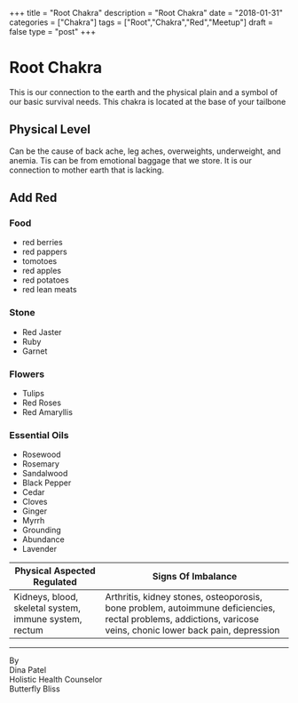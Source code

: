 +++
title = "Root Chakra"
description = "Root Chakra"
date = "2018-01-31"
categories = ["Chakra"]
tags = ["Root","Chakra","Red","Meetup"]
draft = false
type = "post"
+++

# Root Chakra

This is our connection to the earth and the physical plain and a symbol of our basic survival needs. This chakra is located at the base of your tailbone

## Physical Level

Can be the cause of back ache, leg aches, overweights, underweight, and anemia. Tis can be from emotional baggage that we store. It is our connection to mother earth that is lacking.

## Add Red

### Food
- red berries
- red pappers
- tomotoes
- red apples
- red potatoes
- red lean meats

### Stone
- Red Jaster
- Ruby
- Garnet

### Flowers
- Tulips
- Red Roses
- Red Amaryllis

### Essential Oils
- Rosewood
- Rosemary
- Sandalwood
- Black Pepper
- Cedar
- Cloves
- Ginger
- Myrrh
- Grounding
- Abundance
- Lavender


Physical Aspected Regulated | Signs Of Imbalance
--- | ---
Kidneys, blood, skeletal system, immune system, rectum | Arthritis, kidney stones, osteoporosis, bone problem, autoimmune deficiencies, rectal problems, addictions, varicose veins, chonic lower back pain, depression

---

By  
Dina Patel  
Holistic Health Counselor  
Butterfly Bliss
